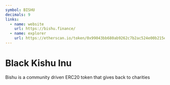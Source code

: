 ```yaml
---
symbol: BISHU
decimals: 9
links:
  - name: website
    url: https://bishu.finance/
  - name: explorer
    url: https://etherscan.io/token/0x99043bb680ab9262c7b2ac524e00b215efb7db9b
---
```


# Black Kishu Inu

Bishu is a community driven ERC20 token that gives back to charities
